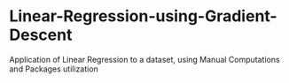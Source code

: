 # Linear-Regression-using-Gradient-Descent
Application of Linear Regression to a dataset, using Manual Computations and Packages utilization
